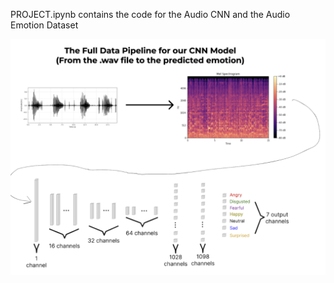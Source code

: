 PROJECT.ipynb contains the code for the Audio CNN and the Audio Emotion Dataset

![Figma diagram of the pipeline](./CNN_Diagram.png)
